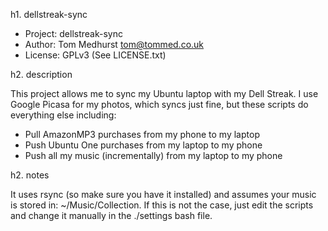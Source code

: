 h1. dellstreak-sync

* Project: dellstreak-sync
* Author: Tom Medhurst <tom@tommed.co.uk>
* License: GPLv3 (See LICENSE.txt)

h2. description

This project allows me to sync my Ubuntu laptop with my Dell Streak.
I use Google Picasa for my photos, which syncs just fine, but these 
scripts do everything else including:

 * Pull AmazonMP3 purchases from my phone to my laptop
 * Push Ubuntu One purchases from my laptop to my phone
 * Push all my music (incrementally) from my laptop to my phone

h2. notes

It uses rsync (so make sure you have it installed) and assumes your
music is stored in: ~/Music/Collection. If this is not the case, just
edit the scripts and change it manually in the ./settings bash file.
